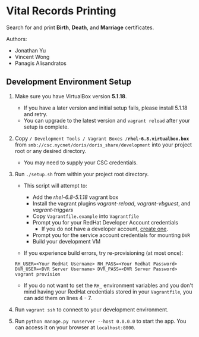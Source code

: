 # Vital Records Printing #

Search for and print **Birth**, **Death**, and **Marriage** certificates.

Authors:

- Jonathan Yu
- Vincent Wong
- Panagis Alisandratos


## Development Environment Setup ##

1. Make sure you have VirtualBox version **5.1.18**.
    - If you have a later version and initial setup fails, please install 5.1.18 and retry.
    - You can upgrade to the latest version and `vagrant reload` after your setup is complete.

2. Copy `/ Development Tools / Vagrant Boxes /`**`rhel-6.8.virtualbox.box`** from 
`smb://csc.nycnet/doris/doris_share/development` into your project root or any desired directory.
    - You may need to supply your CSC credentials.

3. Run `./setup.sh` from within your project root directory.

    - This script will attempt to:
    
        - Add the *rhel-6.8-5.1.18* vagrant box
        - Install the vagrant plugins *vagrant-reload*, *vagrant-vbguest*, and *vagrant-triggers*
        - Copy `Vagrantfile.example` into `Vagrantfile`
        - Prompt you for your RedHat Developer Account credentials
            - If you do not have a developer account, [create one](https://www.redhat.com/en/developers).
        - Prompt you for the service account credentials for mounting `DVR`
        - Build your development VM
        
    - If you experience build errors, try re-provisioning (at most once):
    
    `RH_USER=<Your RedHat Username> RH_PASS=<Your Redhat Password> 
    DVR_USER=<DVR Server Username> DVR_PASS=<DVR Server Password> vagrant provision`
    
    - If you do not want to set the `RH_` environment variables and you don't mind having 
    your RedHat credentials stored in your `Vagrantfile`, you can add them on lines 4 - 7.

4. Run `vagrant ssh` to connect to your development environment.

5. Run `python manage.py runserver --host 0.0.0.0` to start the app.
You can access it on your browser at `localhost:8000`.
